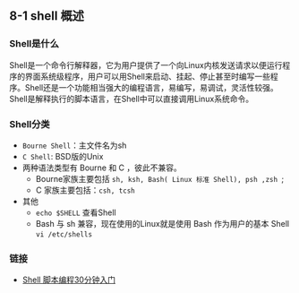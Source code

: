 ## 8-1 shell 概述

### Shell是什么
Shell是一个命令行解释器，它为用户提供了一个向Linux内核发送请求以便运行程序的界面系统级程序，用户可以用Shell来启动、挂起、停止甚至时编写一些程序。Shell还是一个功能相当强大的编程语言，易编写，易调试，灵活性较强。Shell是解释执行的脚本语言，在Shell中可以直接调用Linux系统命令。

### Shell分类
- `Bourne Shell`：主文件名为sh
- `C Shell`: BSD版的Unix
- 两种语法类型有 Bourne 和 C ，彼此不兼容。
   - Bourne家族主要包括 `sh, ksh, Bash( Linux 标准 Shell), psh ,zsh `; 
   - C 家族主要包括：`csh, tcsh`
- 其他
   - `echo $SHELL` 查看Shell
   - Bash 与 sh 兼容，现在使用的Linux就是使用 Bash 作为用户的基本 Shell `vi /etc/shells`



### 链接

- [Shell 脚本编程30分钟入门](https://github.com/qinjx/30min_guides/blob/master/shell.md)